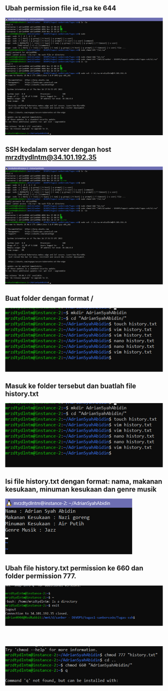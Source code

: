 ## Ubah permission file id_rsa ke 644

![alt text](gambar1.png)

## SSH kedalam server dengan host mrzdtydlntm@34.101.192.35

![alt text](gambar1.png)

## Buat folder dengan format <nama-kamu-lengkap-tanpa-spasi>/

![alt text](gambar2.png)

## Masuk ke folder tersebut dan buatlah file history.txt

![alt text](gambar2.png)

## Isi file history.txt dengan format: nama, makanan kesukaan, minuman kesukaan dan genre musik

![alt text](gambar3.png)

## Ubah file history.txt permission ke 660 dan folder permission 777.

![alt text](gambar4.png)

<br>
<br>

![alt text](gambar5.png)
